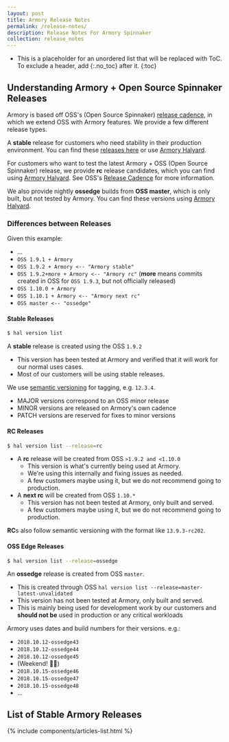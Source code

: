 ```yaml
---
layout: post
title: Armory Release Notes
permalink: /release-notes/
description: Release Notes For Armory Spinnaker
collection: release_notes
---
```

* This is a placeholder for an unordered list that will be replaced with ToC. To exclude a header, add {:.no_toc} after it.
{:toc}


## Understanding Armory + Open Source Spinnaker Releases
Armory is based off OSS's (Open Source Spinnaker) [release cadence](https://www.spinnaker.io/community/releases/release-cadence), in which we extend OSS with Armory features. We provide a few different release types.

A **stable** release for customers who need stability in their production environment. You can find these [releases here](#stable-armory-releases) or use [Armory Halyard](#differences-between-releases).

For customers who want to test the latest Armory + OSS (Open Source Spinnaker) release, we provide **rc** release candidates, which you can find using [Armory Halyard](#differences-between-releases). See OSS's [Release Cadence](https://www.spinnaker.io/community/releases/release-cadence/) for more information.

We also provide nightly **ossedge** builds from **OSS master**, which is only built, but not tested by Armory. You can find these versions using [Armory Halyard](#differences-between-releases).


### Differences between Releases
Given this example:
- ...
- `OSS 1.9.1 + Armory`
- `OSS 1.9.2 + Armory <-- "Armory stable"`
- `OSS 1.9.2+more + Armory <-- "Armory rc"` (**more** means commits created in OSS for `OSS 1.9.3`, but not officially released)
- `OSS 1.10.0 + Armory`
- `OSS 1.10.1 + Armory <-- "Armory next rc"`
- `OSS master <-- "ossedge"`


#### Stable Releases
```bash
$ hal version list
```
A **stable** release is created using the OSS `1.9.2`
- This version has been tested at Armory and verified that it will work for our normal uses cases.
- Most of our customers will be using stable releases.

We use [semantic versioning](https://semver.org/) for tagging, e.g. `12.3.4`.
- MAJOR versions correspond to an OSS minor release
- MINOR versions are released on Armory's own cadence
- PATCH versions are reserved for fixes to minor versions


#### RC Releases
```bash
$ hal version list --release=rc
```
- A **rc** release will be created from OSS `>1.9.2 and <1.10.0`
  + This version is what's currently being used at Armory.
  + We're using this internally and fixing issues as needed.
  + A few customers maybe using it, but we do not recommend going to production.
- A **next rc** will be created from OSS `1.10.*`
  + This version has not been tested at Armory, only built and served.
  + A few customers maybe using it, but we do not recommend going to production.

**RC**s also follow semantic versioning with the format like `13.9.3-rc202`.


#### OSS Edge Releases
```bash
$ hal version list --release=ossedge
```
An **ossedge** release is created from OSS `master`.
- This is created through OSS `hal version list --release=master-latest-unvalidated`
- This version has not been tested at Armory, only built and served.
- This is mainly being used for development work by our customers and **should not be** used in production or any critical workloads

Armory uses dates and build numbers for their versions. e.g.:
- `2018.10.12-ossedge43`
- `2018.10.12-ossedge44`
- `2018.10.12-ossedge45`
- (Weekend! 🎉💃)
- `2018.10.15-ossedge46`
- `2018.10.15-ossedge47`
- `2018.10.15-ossedge48`
- ...


## List of Stable Armory Releases
<div class="Post__content" itemprop="articleBody">
  {% include components/articles-list.html %}
</div>
